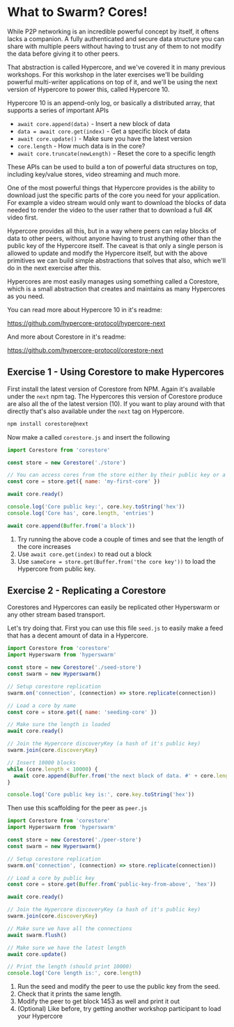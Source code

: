 # What to Swarm? Cores!

While P2P networking is an incredible powerful concept by itself, it oftens lacks a companion. A fully authenticated and secure data structure you can share with multiple peers without having to trust any of them to not modify the data before giving it to other peers.

That abstraction is called Hypercore, and we've covered it in many previous workshops. For this workshop in the later exercises we'll be building powerful multi-writer applications on top of it, and we'll be using the next version of Hypercore to power this, called Hypercore 10.

Hypercore 10 is an append-only log, or basically a distributed array, that supports a series of important APIs

* `await core.append(data)` - Insert a new block of data
* `data = await core.get(index)` - Get a specific block of data
* `await core.update()` - Make sure you have the latest version
* `core.length` - How much data is in the core?
* `await core.truncate(newLength)` - Reset the core to a specific length

These APIs can be used to build a ton of powerful data structures on top, including key/value stores, video streaming and much more.

One of the most powerful things that Hypercore provides is the ability to download just the specific parts of the core you need for your application. For example a video stream would only want to download the blocks of data needed to render the video to the user rather that to download a full 4K video first.

Hypercore provides all this, but in a way where peers can relay blocks of data to other peers, without anyone having to trust anything other than the public key of the Hypercore itself. The caveat is that only a single person is allowed to update and modify the Hypercore itself, but with the above primitives we can build simple abstractions that solves that also, which we'll do in the next exercise after this.

Hypercores are most easily manages using something called a Corestore, which is a small abstraction that creates and maintains as many Hypercores as you need.

You can read more about Hypercore 10 in it's readme:

https://github.com/hypercore-protocol/hypercore-next

And more about Corestore in it's readme:

https://github.com/hypercore-protocol/corestore-next

## Exercise 1 - Using Corestore to make Hypercores

First install the latest version of Corestore from NPM. Again it's available under the `next` npm tag. The Hypercores this version of Corestore produce are also all the of the latest version (10). If you want to play around with that directly that's also available under the `next` tag on Hypercore.

```sh
npm install corestore@next
```

Now make a called `corestore.js` and insert the following

```js
import Corestore from 'corestore'

const store = new Corestore('./store')

// You can access cores from the store either by their public key or a local name
const core = store.get({ name: 'my-first-core' })

await core.ready()

console.log('Core public key:', core.key.toString('hex'))
console.log('Core has', core.length, 'entries')

await core.append(Buffer.from('a block'))
```

1. Try running the above code a couple of times and see that the length of the core increases
2. Use `await core.get(index)` to read out a block
3. Use `sameCore = store.get(Buffer.from('the core key'))` to load the Hypercore from public key.

## Exercise 2 - Replicating a Corestore

Corestores and Hypercores can easily be replicated other Hyperswarm or any other stream based transport.

Let's try doing that. First you can use this file `seed.js` to easily make a feed that has a decent amount of data in a Hypercore.

```js
import Corestore from 'corestore'
import Hyperswarm from 'hyperswarm'

const store = new Corestore('./seed-store')
const swarm = new Hyperswarm()

// Setup corestore replication
swarm.on('connection', (connection) => store.replicate(connection))

// Load a core by name
const core = store.get({ name: 'seeding-core' })

// Make sure the length is loaded
await core.ready()

// Join the Hypercore discoveryKey (a hash of it's public key)
swarm.join(core.discoveryKey)

// Insert 10000 blocks
while (core.length < 10000) {
  await core.append(Buffer.from('the next block of data. #' + core.length))
}

console.log('Core public key is:', core.key.toString('hex'))
```

Then use this scaffolding for the peer as `peer.js`

```js
import Corestore from 'corestore'
import Hyperswarm from 'hyperswarm'

const store = new Corestore('./peer-store')
const swarm = new Hyperswarm()

// Setup corestore replication
swarm.on('connection', (connection) => store.replicate(connection))

// Load a core by public key
const core = store.get(Buffer.from('public-key-from-above', 'hex'))

await core.ready()

// Join the Hypercore discoveryKey (a hash of it's public key)
swarm.join(core.discoveryKey)

// Make sure we have all the connections
await swarm.flush()

// Make sure we have the latest length
await core.update()

// Print the length (should print 10000)
console.log('Core length is:', core.length)
```

1. Run the seed and modify the peer to use the public key from the seed.
2. Check that it prints the same length.
3. Modify the peer to get block 1453 as well and print it out
4. (Optional) Like before, try getting another workshop participant to load your Hypercore
